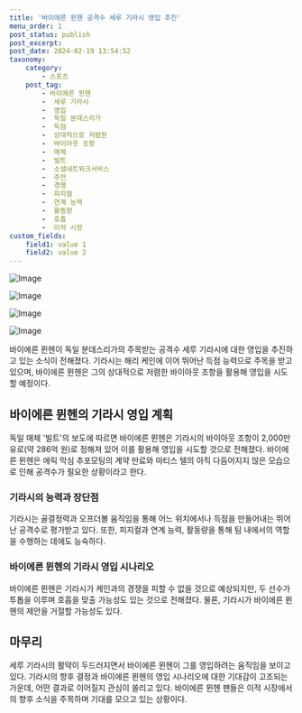 ```yaml
---
title: '바이에른 뮌헨 공격수 세루 기라시 영입 추진'
menu_order: 1
post_status: publish
post_excerpt: 
post_date: 2024-02-19 13:54:52
taxonomy:
    category:
        - 스포츠
    post_tag:
        - 바이에른 뮌헨
        -  세루 기라시
        -  영입
        -  독일 분데스리가
        -  득점
        -  상대적으로 저렴한
        -  바이아웃 조항
        -  매체
        -  빌트
        -  소셜네트워크서비스
        -  주전
        -  경쟁
        -  피지컬
        -  연계 능력
        -  활동량
        -  호흡
        -  이적 시장
custom_fields:
    field1: value 1
    field2: value 2
---
```


![Image](https://imgnews.pstatic.net/image/216/2024/02/14/0000130611_001_20240214064701247.png?type=w647)

![Image](https://imgnews.pstatic.net/image/216/2024/02/14/0000130611_002_20240214064701333.jpg?type=w647)

![Image](https://imgnews.pstatic.net/image/216/2024/02/14/0000130611_003_20240214064701400.jpg?type=w647)

![Image](https://imgnews.pstatic.net/image/216/2024/02/14/0000130611_004_20240214064701488.jpg?type=w647)

바이에른 뮌헨이 독일 분데스리가의 주목받는 공격수 세루 기라시에 대한 영입을 추진하고 있는 소식이 전해졌다. 기라시는 해리 케인에 이어 뛰어난 득점 능력으로 주목을 받고 있으며, 바이에른 뮌헨은 그의 상대적으로 저렴한 바이아웃 조항을 활용해 영입을 시도할 예정이다.
## 바이에른 뮌헨의 기라시 영입 계획
독일 매체 '빌트'의 보도에 따르면 바이에른 뮌헨은 기라시의 바이아웃 조항이 2,000만 유로(약 286억 원)로 정해져 있어 이를 활용해 영입을 시도할 것으로 전해졌다. 바이에른 뮌헨은 에릭 막심 추포모팅의 계약 만료와 마티스 텔의 아직 다듬어지지 않은 모습으로 인해 공격수가 필요한 상황이라고 한다.
### 기라시의 능력과 장단점
기라시는 골결정력과 오프더볼 움직임을 통해 어느 위치에서나 득점을 만들어내는 뛰어난 공격수로 평가받고 있다. 또한, 피지컬과 연계 능력, 활동량을 통해 팀 내에서의 역할을 수행하는 데에도 능숙하다.
### 바이에른 뮌헨의 기라시 영입 시나리오
바이에른 뮌헨은 기라시가 케인과의 경쟁을 피할 수 없을 것으로 예상되지만, 두 선수가 투톱을 이루며 호흡을 맞출 가능성도 있는 것으로 전해졌다. 물론, 기라시가 바이에른 뮌헨의 제안을 거절할 가능성도 있다.
## 마무리
세루 기라시의 활약이 두드러지면서 바이에른 뮌헨이 그를 영입하려는 움직임을 보이고 있다. 기라시의 향후 결정과 바이에른 뮌헨의 영입 시나리오에 대한 기대감이 고조되는 가운데, 어떤 결과로 이어질지 관심이 쏠리고 있다. 바이에른 뮌헨 팬들은 이적 시장에서의 향후 소식을 주목하며 기대를 모으고 있는 상황이다.
